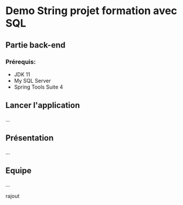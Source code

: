 # Demo String projet formation avec SQL

## Partie back-end

### Prérequis:

- JDK 11
- My SQL Server
- Spring Tools Suite 4

## Lancer l'application
...

## Présentation
...

## Equipe
...

rajout



